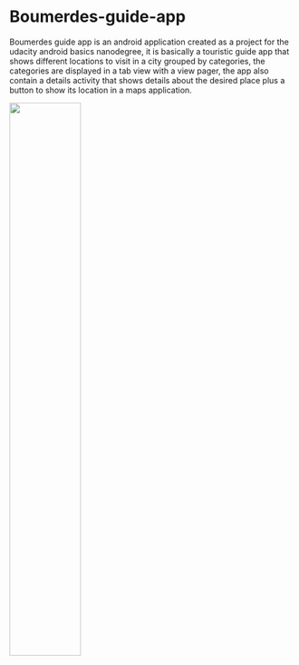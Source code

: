 # Boumerdes-guide-app
Boumerdes guide app is an android application created as a project for the udacity android basics nanodegree, it is basically a touristic guide app that shows different locations to visit in a city grouped by categories, the categories are displayed in a tab view with a view pager, the app also contain a details activity that shows details about the desired place plus a button to show its location in a maps application.

<img src="demo.gif" width="50%">
